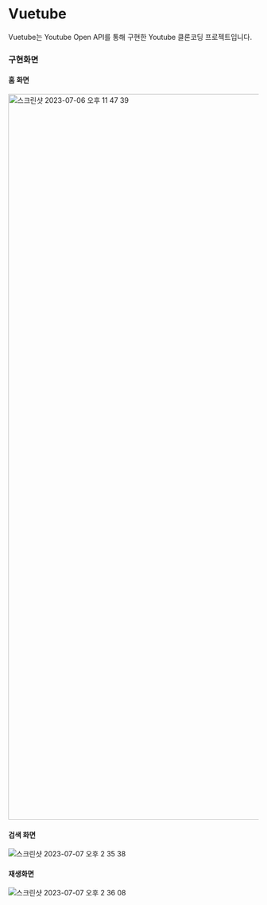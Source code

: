 # Vuetube


Vuetube는 Youtube Open API를 통해 구현한 Youtube 클론코딩 프로젝트입니다.



### 구현화면


#### 홈 화면


<img width="1456" alt="스크린샷 2023-07-06 오후 11 47 39" src="https://github.com/kohjp/vuetube/assets/115775319/bb5dd3d3-3683-4772-b3b7-49bf8f4ce69d">



#### 검색 화면


![스크린샷 2023-07-07 오후 2 35 38](https://github.com/kohjp/vuetube/assets/115775319/e46442b7-beee-4dd4-9e7a-d93a3e30b7fe)



#### 재생화면


![스크린샷 2023-07-07 오후 2 36 08](https://github.com/kohjp/vuetube/assets/115775319/491bd0bb-a368-4c3d-9692-409ee92f3cb5)
